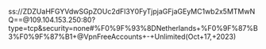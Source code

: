 
ss://ZDZUaHFGYVdwSGpZOUc2dFl3Y0FyTjpjaGFjaGEyMC1wb2x5MTMwNQ==@109.104.153.250:80?type=tcp&security=none#%F0%9F%93%8DNetherlands+%F0%9F%87%B3%F0%9F%87%B1+@VpnFreeAccounts+-+Unlimited(Oct+17,+2023)
